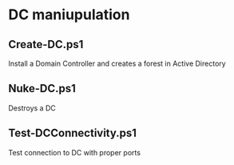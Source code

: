 # DC maniupulation

## Create-DC.ps1

Install a Domain Controller and creates a forest in Active Directory

## Nuke-DC.ps1

Destroys a DC

## Test-DCConnectivity.ps1

Test connection to DC with proper ports
